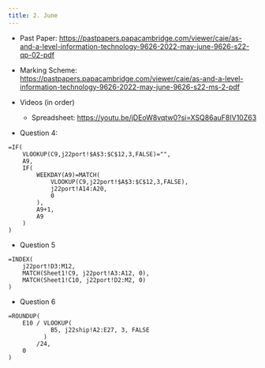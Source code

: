 ```yaml
---
title: 2. June
---
```


- Past Paper: https://pastpapers.papacambridge.com/viewer/caie/as-and-a-level-information-technology-9626-2022-may-june-9626-s22-qp-02-pdf
- Marking Scheme: https://pastpapers.papacambridge.com/viewer/caie/as-and-a-level-information-technology-9626-2022-may-june-9626-s22-ms-2-pdf
- Videos (in order)
    - Spreadsheet: https://youtu.be/jDEoW8vqtw0?si=XSQ86auF8IV10Z63



- Question 4:

```xlsx
=IF(
    VLOOKUP(C9,j22port!$A$3:$C$12,3,FALSE)="",
    A9,
    IF(
        WEEKDAY(A9)=MATCH(
            VLOOKUP(C9,j22port!$A$3:$C$12,3,FALSE),
            j22port!A14:A20,
            0
        ),
        A9+1,
        A9
    )
)
```

- Question 5

```xlsx
=INDEX(
    j22port!D3:M12, 
    MATCH(Sheet1!C9, j22port!A3:A12, 0), 
    MATCH(Sheet1!C10, j22port!D2:M2, 0)
)
```

- Question 6

```xlsx
=ROUNDUP(
    E10 / VLOOKUP(
            B5, j22ship!A2:E27, 3, FALSE
          )
        /24, 
    0
)
```

